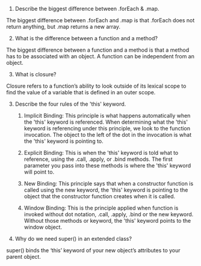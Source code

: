 1. Describe the biggest difference between .forEach & .map.

The biggest difference between .forEach and .map is that .forEach does not return anything, but .map returns a new array.

2. What is the difference between a function and a method?

The biggest difference between a function and a method is that a method has to be associated with an object. A function can be independent from an object.

3. What is closure?

Closure refers to a function’s ability to look outside of its lexical scope to find the value of a variable that is defined in an outer scope.

3. Describe the four rules of the 'this' keyword.

    1. Implicit Binding: This principle is what happens automatically when the 'this' keyword is referenced. When determining what the 'this' keyword is referencing under this principle, we look to the function invocation. The object to the left of the dot in the invocation is what the 'this' keyword is pointing to.
        
    2. Explicit Binding: This is when the 'this' keyword is told what to reference, using the .call, .apply, or .bind methods. The first parameter you pass into these methods is where the 'this' keyword will point to.

    3. New Binding: This principle says that when a constructor function is called using the new keyword, the 'this' keyword is pointing to the object that the constructor function creates when it is called. 

    4. Window Binding: This is the principle applied when function is invoked without dot notation, .call, .apply, .bind or the new keyword. Without those methods or keyword, the 'this' keyword points to the window object.


4. Why do we need super() in an extended class?

super() binds the ‘this’ keyword of your new object’s attributes to your parent object.

